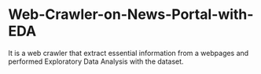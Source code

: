 # Web-Crawler-on-News-Portal-with-EDA
It is a web crawler that extract essential information from a webpages and performed Exploratory Data Analysis with the dataset.
